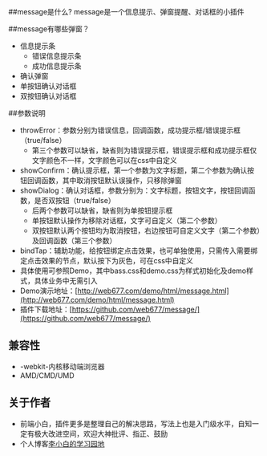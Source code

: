 
##message是什么?
message是一个信息提示、弹窗提醒、对话框的小插件


##message有哪些弹窗？

* 信息提示条
    * 错误信息提示条
    * 成功信息提示条
*  确认弹窗
*  单按钮确认对话框
*  双按钮确认对话框


##参数说明
*  throwError：参数分别为错误信息，回调函数，成功提示框/错误提示框（true/false）
    * 第三个参数可以缺省，缺省则为错误提示框，错误提示框和成功提示框仅文字颜色不一样，文字颜色可以在css中自定义
*  showConfirm：确认提示框，第一个参数为文字标题，第二个参数为确认按钮回调函数，其中取消按钮默认误操作，只移除弹窗
*  showDialog：确认对话框，参数分别为：文字标题，按钮文字，按钮回调函数，是否双按钮（true/false）
    * 后两个参数可以缺省，缺省则为单按钮提示框
    * 单按钮默认操作为移除对话框，文字可自定义（第二个参数）
    * 双按钮默认两个按钮均为取消按钮，右边按钮可自定义文字（第二个参数）及回调函数（第三个参数）
*  bindTap：辅助功能，给按钮绑定点击效果，也可单独使用，只需传入需要绑定点击效果的节点，默认按下为灰色，可在css中自定义
*  具体使用可参照Demo，其中bass.css和demo.css为样式初始化及demo样式，具体业务中无需引入
*  Demo演示地址：[http://web677.com/demo/html/message.html](http://web677.com/demo/html/message.html)
*  插件下载地址：[https://github.com/web677/message/](https://github.com/web677/message/)

## 兼容性
* -webkit-内核移动端浏览器
* AMD/CMD/UMD

## 关于作者
* 前端小白，插件更多是整理自己的解决思路，写法上也是入门级水平，自知一定有极大改进空间，欢迎大神批评、指正、鼓励
* 个人博客[李小白的学习园地](http://www.web677.com/)
